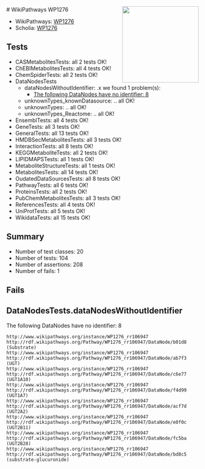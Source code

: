 <img style="float: right; width: 200px" src="https://upload.wikimedia.org/wikipedia/commons/thumb/8/83/Wplogo_with_text_500.png/640px-Wplogo_with_text_500.png" />
# WikiPathways WP1276

* WikiPathways: [WP1276](https://new.wikipathways.org/pathways/WP1276)
* Scholia: [WP1276](https://scholia.toolforge.org/wikipathways/WP1276)
## Tests
* CASMetabolitesTests: all 2 tests OK!
* ChEBIMetabolitesTests: all 4 tests OK!
* ChemSpiderTests: all 2 tests OK!
* DataNodesTests
    * dataNodesWithoutIdentifier: .x we found 1 problem(s):
        * [The following DataNodes have no identifier: 8](#d2d32fa7)
    * unknownTypes_knownDatasource: .. all OK!
    * unknownTypes: .. all OK!
    * unknownTypes_Reactome: .. all OK!
* EnsemblTests: all 4 tests OK!
* GeneTests: all 3 tests OK!
* GeneralTests: all 13 tests OK!
* HMDBSecMetabolitesTests: all 3 tests OK!
* InteractionTests: all 8 tests OK!
* KEGGMetaboliteTests: all 2 tests OK!
* LIPIDMAPSTests: all 1 tests OK!
* MetaboliteStructureTests: all 1 tests OK!
* MetabolitesTests: all 14 tests OK!
* OudatedDataSourcesTests: all 8 tests OK!
* PathwayTests: all 6 tests OK!
* ProteinsTests: all 2 tests OK!
* PubChemMetabolitesTests: all 3 tests OK!
* ReferencesTests: all 4 tests OK!
* UniProtTests: all 5 tests OK!
* WikidataTests: all 15 tests OK!


## Summary

* Number of test classes: 20
* Number of tests: 104
* Number of assertions: 208
* Number of fails: 1

## Fails

<a name="d2d32fa7" />

## DataNodesTests.dataNodesWithoutIdentifier

The following DataNodes have no identifier: 8
```
http://www.wikipathways.org/instance/WP1276_rr106947 http://rdf.wikipathways.org/Pathway/WP1276_rr106947/DataNode/b01d8 (Substrate)
http://www.wikipathways.org/instance/WP1276_rr106947 http://rdf.wikipathways.org/Pathway/WP1276_rr106947/DataNode/ab7f3 (UGT)
http://www.wikipathways.org/instance/WP1276_rr106947 http://rdf.wikipathways.org/Pathway/WP1276_rr106947/DataNode/c6e77 (UGT1A10)
http://www.wikipathways.org/instance/WP1276_rr106947 http://rdf.wikipathways.org/Pathway/WP1276_rr106947/DataNode/f4d99 (UGT1A7)
http://www.wikipathways.org/instance/WP1276_rr106947 http://rdf.wikipathways.org/Pathway/WP1276_rr106947/DataNode/acf7d (UGT2A2)
http://www.wikipathways.org/instance/WP1276_rr106947 http://rdf.wikipathways.org/Pathway/WP1276_rr106947/DataNode/e0f0c (UGT2B11)
http://www.wikipathways.org/instance/WP1276_rr106947 http://rdf.wikipathways.org/Pathway/WP1276_rr106947/DataNode/fc5ba (UGT2B28)
http://www.wikipathways.org/instance/WP1276_rr106947 http://rdf.wikipathways.org/Pathway/WP1276_rr106947/DataNode/bd8c5 (substrate-glucuronide)
```


